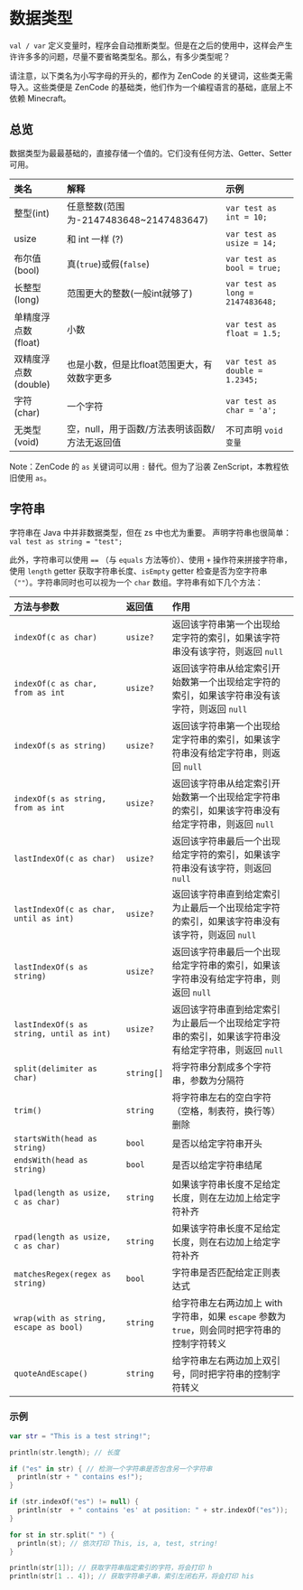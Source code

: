 # 数据类型

`val / var` 定义变量时，程序会自动推断类型。但是在之后的使用中，这样会产生许许多多的问题，尽量不要省略类型名。那么，有多少类型呢？

请注意，以下类名为小写字母的开头的，都作为 ZenCode 的关键词，这些类无需导入。这些类便是 ZenCode 的基础类，他们作为一个编程语言的基础，底层上不依赖 Minecraft。

## 总览

数据类型为最最基础的，直接存储一个值的。它们没有任何方法、Getter、Setter可用。

| 类名 | 解释 | 示例 |
| :--- | :--- | :--- |
| 整型\(int\) | 任意整数\(范围为-2147483648~2147483647\) | `var test as int = 10;` |
| usize | 和 int 一样 (?) | `var test as usize = 14;` |
| 布尔值\(bool\) | 真\(`true`\)或假\(`false`\) | `var test as bool = true;` |
| 长整型\(long\) | 范围更大的整数\(一般int就够了\) | `var test as long = 2147483648;` |
| 单精度浮点数\(float\) | 小数 | `var test as float = 1.5;` |
| 双精度浮点数\(double\) | 也是小数，但是比float范围更大，有效数字更多 | `var test as double = 1.2345;` |
| 字符\(char\) | 一个字符 | `var test as char = 'a';` |
| 无类型\(void\) | 空，null，用于函数/方法表明该函数/方法无返回值 | 不可声明 `void 变量` |

Note：ZenCode 的 `as` 关键词可以用 `:` 替代。但为了沿袭 ZenScript，本教程依旧使用 `as`。

## 字符串

字符串在 Java 中并非数据类型，但在 zs 中也尤为重要。 声明字符串也很简单： `val test as string = "test";`

此外，字符串可以使用 `==` （与 `equals` 方法等价）、使用 `+` 操作符来拼接字符串，使用 `length` getter 获取字符串长度、`isEmpty` getter 检查是否为空字符串（`""`）。字符串同时也可以视为一个 `char` 数组。字符串有如下几个方法：

| 方法与参数 | 返回值 | 作用 |
| :--- | :--- | :--- |
| `indexOf(c as char)` | `usize?` | 返回该字符串第一个出现给定字符的索引，如果该字符串没有该字符，则返回 `null` |
| `indexOf(c as char, from as int` | `usize?` | 返回该字符串从给定索引开始数第一个出现给定字符的索引，如果该字符串没有该字符，则返回 `null` |
| `indexOf(s as string)` | `usize?` | 返回该字符串第一个出现给定字符串的索引，如果该字符串没有给定字符串，则返回 `null` |
| `indexOf(s as string, from as int` | `usize?` | 返回该字符串从给定索引开始数第一个出现给定字符串的索引，如果该字符串没有给定字符串，则返回 `null` |
| `lastIndexOf(c as char)` | `usize?` | 返回该字符串最后一个出现给定字符的索引，如果该字符串没有该字符，则返回 `null` |
| `lastIndexOf(c as char, until as int)` | `usize?` | 返回该字符串直到给定索引为止最后一个出现给定字符的索引，如果该字符串没有该字符，则返回 `null` |
| `lastIndexOf(s as string)` | `usize?` | 返回该字符串最后一个出现给定字符串的索引，如果该字符串没有给定字符串，则返回 `null` |
| `lastIndexOf(s as string, until as int)` | `usize?` | 返回该字符串直到给定索引为止最后一个出现给定字符串的索引，如果该字符串没有给定字符串，则返回 `null` |
| `split(delimiter as char)` | `string[]` | 将字符串分割成多个字符串，参数为分隔符 |
| `trim()` | `string` | 将字符串左右的空白字符（空格，制表符，换行等）删除 |
| `startsWith(head as string)` | `bool` | 是否以给定字符串开头 |
| `endsWith(head as string)` | `bool` | 是否以给定字符串结尾 |
| `lpad(length as usize, c as char)` | `string` | 如果该字符串长度不足给定长度，则在左边加上给定字符补齐 |
| `rpad(length as usize, c as char)` | `string` | 如果该字符串长度不足给定长度，则在右边加上给定字符补齐 |
| `matchesRegex(regex as string)` | `bool` | 字符串是否匹配给定正则表达式 |
| `wrap(with as string, escape as bool)` | `string` | 给字符串左右两边加上 with 字符串，如果 `escape` 参数为 `true`，则会同时把字符串的控制字符转义 |
| `quoteAndEscape()` | `string` | 给字符串左右两边加上双引号，同时把字符串的控制字符转义 |

### 示例

```kotlin
var str = "This is a test string!";

println(str.length); // 长度

if ("es" in str) { // 检测一个字符串是否包含另一个字符串
  println(str + " contains es!");
}

if (str.indexOf("es") != null) {
  println(str  + " contains 'es' at position: " + str.indexOf("es"));
}

for st in str.split(" ") {
  println(st); // 依次打印 This, is, a, test, string!
}

println(str[1]); // 获取字符串指定索引的字符，将会打印 h
println(str[1 .. 4]); // 获取字符串子串，索引左闭右开，将会打印 his
```
